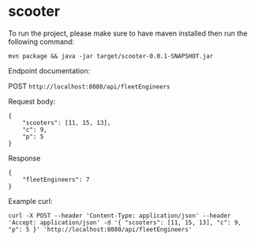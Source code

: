 # scooter

To run the project, please make sure to have maven installed then run the following command:

```
mvn package && java -jar target/scooter-0.0.1-SNAPSHOT.jar
```

Endpoint documentation:

POST `http://localhost:8080/api/fleetEngineers`

Request body:
```
{
	"scooters": [11, 15, 13],
	"c": 9,
	"p": 5
}
```

Response
```
{
    "fleetEngineers": 7
}
```


Example curl:
```
curl -X POST --header 'Content-Type: application/json' --header 'Accept: application/json' -d '{ "scooters": [11, 15, 13], "c": 9, "p": 5 }' 'http://localhost:8080/api/fleetEngineers'
```
